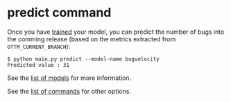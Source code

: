 # predict command

Once you have [trained](./train.md) your model, you can predict the number of bugs into the comming release (based on the metrics extracted from ```OTTM_CURRENT_BRANCH```):

    $ python main.py predict --model-name bugvelocity
    Predicted value : 31

See the [list of models](./ml/models.md) for more information.

See the [list of commands](./commands.md) for other options.
